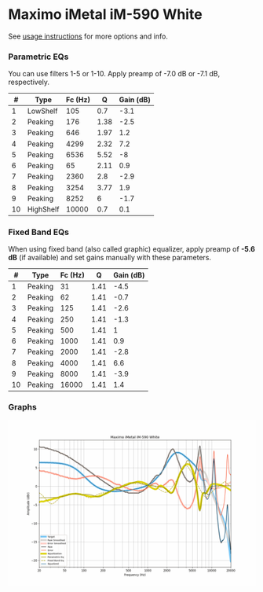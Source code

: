 # Maximo iMetal iM-590 White
See [usage instructions](https://github.com/jaakkopasanen/AutoEq#usage) for more options and info.

### Parametric EQs
You can use filters 1-5 or 1-10. Apply preamp of -7.0 dB or -7.1 dB, respectively.

|   # | Type      |   Fc (Hz) |    Q |   Gain (dB) |
|-----|-----------|-----------|------|-------------|
|   1 | LowShelf  |       105 | 0.7  |        -3.1 |
|   2 | Peaking   |       176 | 1.38 |        -2.5 |
|   3 | Peaking   |       646 | 1.97 |         1.2 |
|   4 | Peaking   |      4299 | 2.32 |         7.2 |
|   5 | Peaking   |      6536 | 5.52 |        -8   |
|   6 | Peaking   |        65 | 2.11 |         0.9 |
|   7 | Peaking   |      2360 | 2.8  |        -2.9 |
|   8 | Peaking   |      3254 | 3.77 |         1.9 |
|   9 | Peaking   |      8252 | 6    |        -1.7 |
|  10 | HighShelf |     10000 | 0.7  |         0.1 |

### Fixed Band EQs
When using fixed band (also called graphic) equalizer, apply preamp of **-5.6 dB** (if available) and set gains manually with these parameters.

|   # | Type    |   Fc (Hz) |    Q |   Gain (dB) |
|-----|---------|-----------|------|-------------|
|   1 | Peaking |        31 | 1.41 |        -4.5 |
|   2 | Peaking |        62 | 1.41 |        -0.7 |
|   3 | Peaking |       125 | 1.41 |        -2.6 |
|   4 | Peaking |       250 | 1.41 |        -1.3 |
|   5 | Peaking |       500 | 1.41 |         1   |
|   6 | Peaking |      1000 | 1.41 |         0.9 |
|   7 | Peaking |      2000 | 1.41 |        -2.8 |
|   8 | Peaking |      4000 | 1.41 |         6.6 |
|   9 | Peaking |      8000 | 1.41 |        -3.9 |
|  10 | Peaking |     16000 | 1.41 |         1.4 |

### Graphs
![](./Maximo%20iMetal%20iM-590%20White.png)
